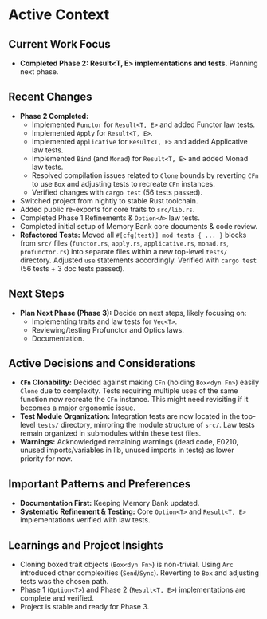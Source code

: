 # Active Context

## Current Work Focus
- **Completed Phase 2: Result<T, E> implementations and tests.** Planning next phase.

## Recent Changes
- **Phase 2 Completed:**
    - Implemented `Functor` for `Result<T, E>` and added Functor law tests.
    - Implemented `Apply` for `Result<T, E>`.
    - Implemented `Applicative` for `Result<T, E>` and added Applicative law tests.
    - Implemented `Bind` (and `Monad`) for `Result<T, E>` and added Monad law tests.
    - Resolved compilation issues related to `Clone` bounds by reverting `CFn` to use `Box` and adjusting tests to recreate `CFn` instances.
    - Verified changes with `cargo test` (56 tests passed).
- Switched project from nightly to stable Rust toolchain.
- Added public re-exports for core traits to `src/lib.rs`.
- Completed Phase 1 Refinements & `Option<A>` law tests.
- Completed initial setup of Memory Bank core documents & code review.
- **Refactored Tests:** Moved all `#[cfg(test)] mod tests { ... }` blocks from `src/` files (`functor.rs`, `apply.rs`, `applicative.rs`, `monad.rs`, `profunctor.rs`) into separate files within a new top-level `tests/` directory. Adjusted `use` statements accordingly. Verified with `cargo test` (56 tests + 3 doc tests passed).


## Next Steps
- **Plan Next Phase (Phase 3):** Decide on next steps, likely focusing on:
    - Implementing traits and law tests for `Vec<T>`.
    - Reviewing/testing Profunctor and Optics laws.
    - Documentation.

## Active Decisions and Considerations
- **`CFn` Clonability:** Decided against making `CFn` (holding `Box<dyn Fn>`) easily `Clone` due to complexity. Tests requiring multiple uses of the same function now recreate the `CFn` instance. This might need revisiting if it becomes a major ergonomic issue.
- **Test Module Organization:** Integration tests are now located in the top-level `tests/` directory, mirroring the module structure of `src/`. Law tests remain organized in submodules within these test files.
- **Warnings:** Acknowledged remaining warnings (dead code, E0210, unused imports/variables in lib, unused imports in tests) as lower priority for now.

## Important Patterns and Preferences
- **Documentation First:** Keeping Memory Bank updated.
- **Systematic Refinement & Testing:** Core `Option<T>` and `Result<T, E>` implementations verified with law tests.

## Learnings and Project Insights
- Cloning boxed trait objects (`Box<dyn Fn>`) is non-trivial. Using `Arc` introduced other complexities (`Send`/`Sync`). Reverting to `Box` and adjusting tests was the chosen path.
- Phase 1 (`Option<T>`) and Phase 2 (`Result<T, E>`) implementations are complete and verified.
- Project is stable and ready for Phase 3.
